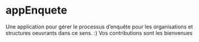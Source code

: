# appEnquete
Une application pour gérer le processus d’enquête pour les organisations et structures oeuvrants dans ce sens. :) Vos contributions sont les bienvenues
